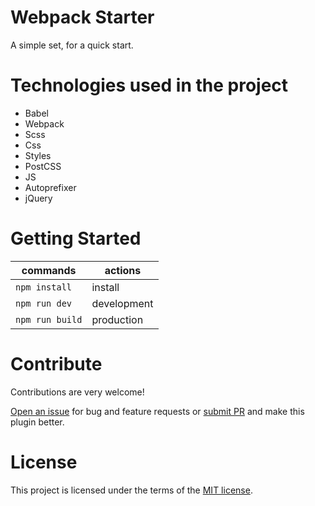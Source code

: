 # Webpack Starter

A simple set, for a quick start.

# Technologies used in the project

- Babel
 - Webpack
 - Scss
 - Css
 - Styles
 - PostCSS
 - JS
 - Autoprefixer
 - jQuery

 # Getting Started


| commands        | actions                |
|-----------------|------------------------|
|`npm install`    | install                | 
|`npm run dev`    | development            |  
|`npm run build`  | production             |

# Contribute

Contributions are very welcome!

<a href="https://github.com/MegaRoks/webpack-starter/issues/new" target="_blank">Open an issue</a> for bug and feature requests or <a href="https://github.com/MegaRoks/webpack-starter/compare" target="_blank">submit PR</a> and make this plugin better.

# License

This project is licensed under the terms of the <a href="https://github.com/MegaRoks/webpack-starter/blob/master/LICENSE" target="_blank">MIT license</a>.
